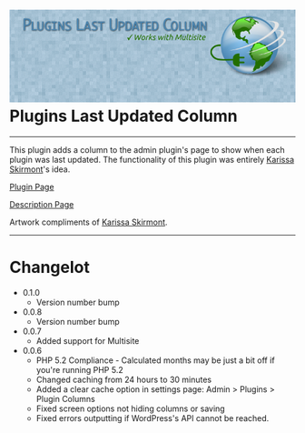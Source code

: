 ![GitHub Logo](/assets/banner-772x250.png)
Plugins Last Updated Column
=
---
This plugin adds a column to the admin plugin's page to show when each plugin was last updated.
The functionality of this plugin was entirely [Karissa Skirmont](http://kissaskreations.com/ "Kissa's Kreations")'s idea.

[Plugin Page](https://wordpress.org/plugins/plugins-last-updated-column/#developers "Plugins Last Updated Column")

[Description Page](https://stevenkohlmeyer.com/plugins-last-updated-column/ "Plugins Last Updated Column")

Artwork compliments of [Karissa Skirmont](http://kissaskreations.com/ "Kissa's Kreations").

---

Changelot
=
* 0.1.0
  * Version number bump
* 0.0.8
  * Version number bump
* 0.0.7
  * Added support for Multisite
* 0.0.6
  * PHP 5.2 Compliance - Calculated months may be just a bit off if you're running PHP 5.2
  * Changed caching from 24 hours to 30 minutes
  * Added a clear cache option in settings page: Admin > Plugins > Plugin Columns
  * Fixed screen options not hiding columns or saving
  * Fixed errors outputting if WordPress's API cannot be reached.
